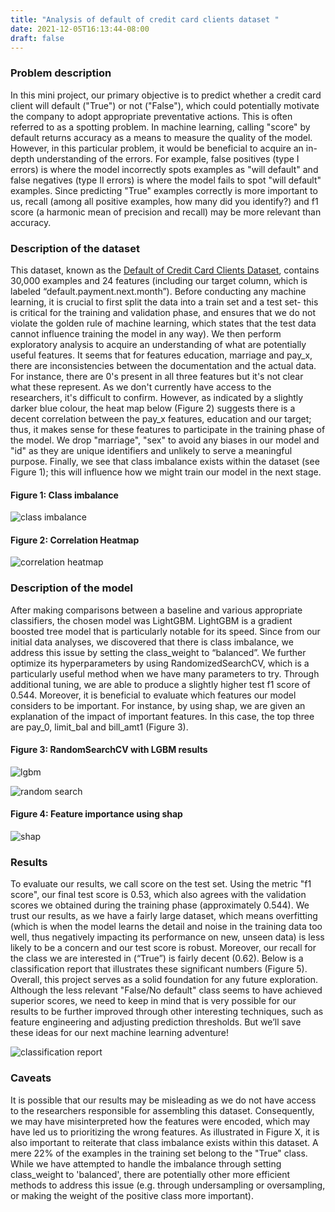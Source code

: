 ```yaml
---
title: "Analysis of default of credit card clients dataset "
date: 2021-12-05T16:13:44-08:00
draft: false
---
```


### Problem description 
In this mini project, our primary objective is to predict whether a credit card client will default ("True") or not ("False"), which could potentially motivate the company to adopt appropriate preventative actions. This is often referred to as a spotting problem. In machine learning, calling "score" by default returns accuracy as a means to measure the quality of the model. However, in this particular problem, it would be beneficial to acquire an in-depth understanding of the errors. For example, false positives (type I errors) is where the model incorrectly spots examples as "will default" and false negatives (type II errors) is where the model fails to spot "will default" examples. Since predicting "True" examples correctly is more important to us, recall (among all positive examples, how many did you identify?) and f1 score (a harmonic mean of precision and recall) may be more relevant than accuracy.

### Description of the dataset 
This dataset, known as the [Default of Credit Card Clients Dataset](https://www.kaggle.com/uciml/default-of-credit-card-clients-dataset), contains 30,000 examples and 24 features (including our target column, which is labeled “default.payment.next.month”). Before conducting any machine learning, it is crucial to first split the data into a train set and a test set- this is critical for the training and validation phase, and ensures that we do not violate the golden rule of machine learning, which states that the test data cannot influence training the model in any way). We then perform exploratory analysis to acquire an understanding of what are potentially useful features. 
It seems that for features education, marriage and pay_x, there are inconsistencies between the documentation and the actual data. For instance, there are 0's present in all three features but it's not clear what these represent. As we don't currently have access to the researchers, it's difficult to confirm. However, as indicated by a slightly darker blue colour, the heat map below (Figure 2) suggests there is a decent correlation between the pay_x features, education and our target; thus, it makes sense for these features to participate in the training phase of the model. We drop "marriage", "sex" to avoid any biases in our model and "id" as they are unique identifiers and unlikely to serve a meaningful purpose. Finally, we see that class imbalance exists within the dataset (see Figure 1); this will influence how we might train our model in the next stage.

#### Figure 1: Class imbalance
![class imbalance](../img/class_imbalance.png)

#### Figure 2: Correlation Heatmap
![correlation heatmap](../img/corr_heatmap.png)

### Description of the model 
After making comparisons between a baseline and various appropriate classifiers, the chosen model was LightGBM. LightGBM is a gradient boosted tree model that is particularly notable for its speed. Since from our initial data analyses, we discovered that there is class imbalance, we address this issue by setting the class_weight to “balanced”. We further optimize its hyperparameters by using RandomizedSearchCV, which is a particularly useful method when we have many parameters to try. Through additional tuning, we are able to produce a slightly higher test f1 score of 0.544. Moreover, it is beneficial to evaluate which features our model considers to be important. For instance, by using shap, we are given an explanation of the impact of important features. In this case, the top three are pay_0, limit_bal and bill_amt1 (Figure 3).

#### Figure 3: RandomSearchCV with LGBM results

![lgbm](../img/lgbm.png)

![random search](../img/random_search.png)

#### Figure 4: Feature importance using shap

![shap](../img/shap.png)

### Results 
To evaluate our results, we call score on the test set. Using the metric "f1 score", our final test score is 0.53, which also agrees with the validation scores we obtained during the training phase (approximately 0.544). We trust our results, as we have a fairly large dataset, which means overfitting (which is when the model learns the detail and noise in the training data too well, thus negatively impacting its performance on new, unseen data) is less likely to be a concern and our test score is robust. Moreover, our recall for the class we are interested in (“True”) is fairly decent (0.62). Below is a classification report that illustrates these significant numbers (Figure 5). Overall, this project serves as a solid foundation for any future exploration. Although the less relevant "False/No default" class seems to have achieved superior scores, we need to keep in mind that is very possible for our results to be further improved through other interesting techniques, such as feature engineering and adjusting prediction thresholds. But we’ll save these ideas for our next machine learning adventure!

![classification report](../img/classification_report.png)

### Caveats 
It is possible that our results may be misleading as we do not have access to the researchers responsible for assembling this dataset. Consequently, we may have misinterpreted how the features were encoded, which may have led us to prioritizing the wrong features. As illustrated in Figure X, it is also important to reiterate that class imbalance exists within this dataset. A mere 22% of the examples in the training set belong to the "True" class. While we have attempted to handle the imbalance through setting class_weight to 'balanced', there are potentially other more efficient methods to address this issue (e.g. through undersampling or oversampling, or making the weight of the positive class more important).  
